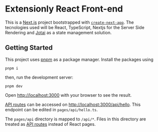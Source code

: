 # Extensionly React Front-end

This is a [Next.js](https://nextjs.org/) project bootstrapped with [`create-next-app`](https://github.com/vercel/next.js/tree/canary/packages/create-next-app). The tecnologies used will be React, TypeScript, Nextjs for the Server Side Rendering and [Jotai](https://github.com/pmndrs/jotai) as a state management solution.

## Getting Started

This project uses [pnpm](https://pnpm.io/) as a package manager. Install the packages using

`pnpm i`

then, run the development server:

`pnpm dev`

Open [http://localhost:3000](http://localhost:3000) with your browser to see the result.

[API routes](https://nextjs.org/docs/api-routes/introduction) can be accessed on [http://localhost:3000/api/hello](http://localhost:3000/api/hello). This endpoint can be edited in `pages/api/hello.ts`.

The `pages/api` directory is mapped to `/api/*`. Files in this directory are treated as [API routes](https://nextjs.org/docs/api-routes/introduction) instead of React pages.
